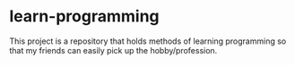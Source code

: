 # learn-programming

This project is a repository that holds methods of learning programming so that
my friends can easily pick up the hobby/profession.
